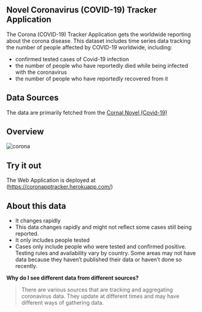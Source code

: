 ## Novel Coronavirus (COVID-19) Tracker Application

The Corona (COVID-19) Tracker Application gets the worldwide reporting about the corona disease. This dataset includes time series data tracking the number of people affected by COVID-19 worldwide, including:

- confirmed tested cases of Covid-19 infection
- the number of people who have reportedly died while being infected with the coronavirus
- the number of people who have reportedly recovered from it

## Data Sources

The data are primarily fetched from the [Cornal Novel (Covid-19)](https://github.com/CSSEGISandData/COVID-19)

## Overview

![corona](https://user-images.githubusercontent.com/23207774/77423508-c9944880-6de8-11ea-9a3f-65538b0ca0fd.png)


## Try it out

The Web Application is deployed at (https://coronapptracker.herokuapp.com/)

## About this data

- It changes rapidly
- This data changes rapidly and might not reflect some cases still being reported.
- It only includes people tested
- Cases only include people who were tested and confirmed positive. Testing rules and availability vary by country. Some areas may not have data because they haven’t published their data or haven’t done so recently.

**Why do I see different data from different sources?**

>There are various sources that are tracking and aggregating coronavirus data. They update at different times and may have different ways of gathering data.
